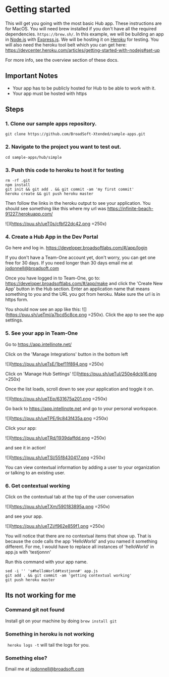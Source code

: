 # Getting started

This will get you going with the most basic Hub app. These instructions are for MacOS. You will need brew installed if you don't have all the required dependencies. `https://brew.sh/`. In this example, we will be building an app in [Node.js](https://nodejs.org/en/) with [Express.js](http://expressjs.com/). We will be hosting it on [Heroku](https://www.heroku.com/) for testing. You will also need the heroku tool belt which you can get here: https://devcenter.heroku.com/articles/getting-started-with-nodejs#set-up

For more info, see the overview section of these docs.

## Important Notes

- Your app has to be publicly hosted for Hub to be able to work with it.
- Your app must be hosted with https

## Steps

### 1. Clone our sample apps repository.

`git clone https://github.com/BroadSoft-Xtended/sample-apps.git`

### 2. Navigate to the project you want to test out.

`cd sample-apps/hub/simple`

### 3. Push this code to heroku to host it for testing

```
rm -rf .git
npm install
git init && git add . && git commit -am 'my first commit'
heroku create && git push heroku master
```

Then follow the links in the heroku output to see your application. You should see something like this where my url was https://infinite-beach-91227.herokuapp.com/

![](https://puu.sh/ueT0s/cfbf22dc42.png =250x)

### 4. Create a Hub App in the Dev Portal

Go here and log in. https://developer.broadsoftlabs.com/#/app/login

If you don't have a Team-One account yet, don't worry, you can get one free for 30 days. If you need longer than 30 days email me at jodonnell@broadsoft.com

Once you have logged in to Team-One, go to: https://developer.broadsoftlabs.com/#/app/make and click the 'Create New App' button in the Hub section. Enter an application name that means something to you and the URL you got from heroku. Make sure the url is in https form.

You should now see an app like this: ![](https://puu.sh/ueTmj/a7bcd5c8ce.png =250x). Click the app to see the app settings.

### 5. See your app in Team-One

Go to https://app.intellinote.net/

Click on the 'Manage Integrations' button in the bottom left

![](https://puu.sh/ueTsE/1bef11f894.png =250x)

Click on 'Manage Hub Settings' ![](https://puu.sh/ueTuI/250e4dcb16.png =250x)

Once the list loads, scroll down to see your application and toggle it on.

![](https://puu.sh/ueTEp/631675a201.png =250x)

Go back to https://app.intellinote.net and go to your personal workspace.

![](https://puu.sh/ueTPE/9c843f435a.png =250x)

Click your app:

![](https://puu.sh/ueTRd/1939daffdd.png =250x)

and see it in action!

![](https://puu.sh/ueTSl/55f8430417.png =250x)

You can view contextual information by adding a user to your organization or talking to an existing user.

### 6. Get contextual working

Click on the contextual tab at the top of the user conversation

![](https://puu.sh/ueTXm/590183895a.png =250x)

and see your app.

![](https://puu.sh/ueTZi/f962e859f1.png =250x)

You will notice that there are no contextual items that show up. That is because the code calls the app 'HelloWorld' and you named it something different. For me, I would have to replace all instances of 'helloWorld' in app.js with 'testjonnn'

Run this command with your app name.

```
sed -i '' 's#helloWorld#testjonn#' app.js
git add . && git commit -am 'getting contextual working'
git push heroku master
```

## Its not working for me

### Command git not found

Install git on your machine by doing `brew install git`

### Something in heroku is not working

` heroku logs -t` will tail the logs for you.

### Something else?

Email me at jodonnell@broadsoft.com

